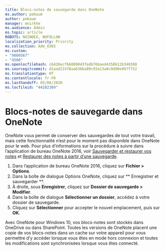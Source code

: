 ```yaml
---
title: Blocs-notes de sauvegarde dans OneNote
ms.author: pebaum
author: pebaum
manager: mnirkhe
ms.audience: Admin
ms.topic: article
ROBOTS: NOINDEX, NOFOLLOW
localization_priority: Priority
ms.collection: Adm_O365
ms.custom:
- "9000567"
- "4500"
ms.openlocfilehash: c6426ecf66089043fedb76baed4358b12b340388
ms.sourcegitcommit: d1aad215f8aa636ba89c93a13a0c9d90e997f752
ms.translationtype: HT
ms.contentlocale: fr-FR
ms.lasthandoff: 05/06/2020
ms.locfileid: "44282389"
---
```

# <a name="backup-notebooks-in-onenote"></a>Blocs-notes de sauvegarde dans OneNote

OneNote vous permet de conserver des sauvegardes de tout votre travail, mais cette fonctionnalité n’est pour le moment pas disponible dans OneNote pour le web. Pour plus d’informations sur la procédure à suivre dans l’application de bureau OneNote 2016, voir [Sauvegarder et restaurer vos notes](https://support.office.com/article/back-up-notes-f58b34b0-611d-435e-87fa-7942a1767af4#id0eaabaaa=2016,_2013,_2010) et [Restaurer des notes à partir d’une sauvegarde](https://support.microsoft.com/office/restore-notes-from-a-backup-5daf9cb0-6769-4998-a5de-f044fdd0d831).

1. Dans l’application de bureau OneNote 2016, cliquez sur **Fichier > Options**.
2. Dans la boîte de dialogue Options OneNote, cliquez sur ** Enregistrer et sauvegarder **.
3. À droite, sous **Enregistrer**, cliquez sur **Dossier de sauvegarde > Modifier**.
4. Dans la boîte de dialogue **Sélectionner un dossier**, accédez à votre dossier de sauvegarde.
5. Cliquez sur **Sélectionner** pour accepter le nouvel emplacement, puis sur **OK**.

Avec OneNote pour Windows 10, vos blocs-notes sont stockés dans OneDrive ou dans SharePoint. Toutes les versions de OneNote placent une copie de vos blocs-notes dans un cache sur votre appareil pour vous permettre d’y accéder lorsque vous êtes en mode hors connexion et toutes les modifications sont synchronisées lorsque vous êtes connecté.

